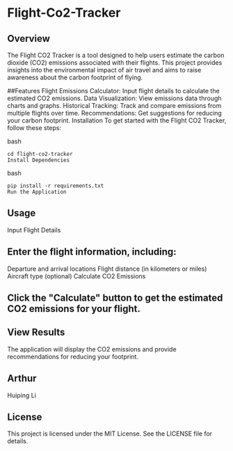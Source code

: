 # Flight-Co2-Tracker
## Overview
The Flight CO2 Tracker is a tool designed to help users estimate the carbon dioxide (CO2) emissions associated with their flights. This project provides insights into the environmental impact of air travel and aims to raise awareness about the carbon footprint of flying.

##Features
Flight Emissions Calculator: Input flight details to calculate the estimated CO2 emissions.
Data Visualization: View emissions data through charts and graphs.
Historical Tracking: Track and compare emissions from multiple flights over time.
Recommendations: Get suggestions for reducing your carbon footprint.
Installation
To get started with the Flight CO2 Tracker, follow these steps:

 

bash
```
cd flight-co2-tracker
Install Dependencies
```

bash
```
pip install -r requirements.txt
Run the Application
```


## Usage
Input Flight Details

## Enter the flight information, including:

Departure and arrival locations
Flight distance (in kilometers or miles)
Aircraft type (optional)
Calculate CO2 Emissions

## Click the "Calculate" button to get the estimated CO2 emissions for your flight.

## View Results

The application will display the CO2 emissions and provide recommendations for reducing your footprint.

## Arthur
Huiping Li

## License
This project is licensed under the MIT License. See the LICENSE file for details.

